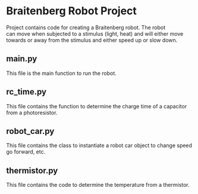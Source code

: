 # Braitenberg Robot Project
Project contains code for creating a Braitenberg robot. The robot \
can move when subjected to a stimulus (light, heat) and will either move \
towards or away from the stimulus and either speed up or slow down.

## main.py
This file is the main function to run the robot.

## rc_time.py
This file contains the function to determine the charge time of a capacitor \
from a photoresistor.

## robot_car.py
This file contains the class to instantiate a robot car object to change speed \
go forward, etc.

## thermistor.py
This file contains the code to determine the temperature from a thermistor.
